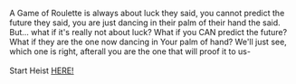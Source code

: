 A Game of Roulette is always about luck they said, you cannot predict the future they said, you are just dancing in their palm of their hand the said. But... what if it's really not about luck? What if you CAN predict the future? What if they are the one now dancing in Your palm of hand? We'll just see, which one is right, afterall you are the one that will proof it to us-  
&nbsp;  
Start Heist [HERE!](http://127.0.0.1:40004)